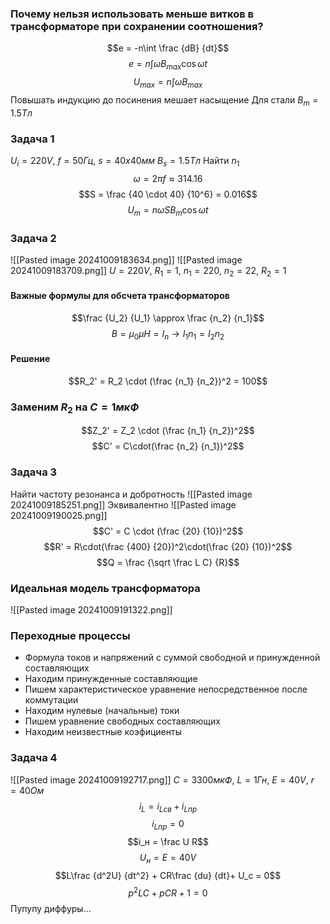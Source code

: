 ### Почему нельзя использовать меньше витков в трансформаторе при сохранении соотношения?
$$e = -n\int \frac {dB} {dt}$$
$$e = n \int \omega B_{max} \cos \omega t$$
$$U_{max} = n\int \omega B_{max}$$
Повышать индукцию до посинения мешает насыщение
Для стали $B_m = 1.5 Тл$

### Задача 1
$U_i = 220 V$, $f = 50 Гц$, $s = 40x40 мм$ $B_s = 1.5 Тл$
Найти $n_1$
$$\omega = 2\pi f \approx 314.16$$
$$S = \frac {40 \cdot 40} {10^6} = 0.016$$
$$U_m = n\omega SB_m\cos \omega t$$
### Задача 2
![[Pasted image 20241009183634.png]]
![[Pasted image 20241009183709.png]]
$U = 220V$, $R_1 = 1$, $n_1 = 220$, $n_2 = 22$, $R_2 = 1$
#### Важные формулы для обсчета трансформаторов
$$\frac {U_2} {U_1} \approx \frac {n_2} {n_1}$$
$$B = \mu_0 \mu H = I_n \to I_1n_1 = I_2n_2$$
#### Решение
$$R_2' = R_2 \cdot (\frac {n_1} {n_2})^2 = 100$$
### Заменим $R_2$ на $C = 1мкФ$
$$Z_2' = Z_2 \cdot (\frac {n_1} {n_2})^2$$
$$C' = C\cdot(\frac {n_2} {n_1})^2$$
### Задача 3
Найти частоту резонанса и добротность
![[Pasted image 20241009185251.png]]
Эквивалентно
![[Pasted image 20241009190025.png]]
$$C' = C \cdot (\frac {20} {10})^2$$
$$R' = R\cdot(\frac {400} {20})^2\cdot(\frac {20} {10})^2$$
$$Q = \frac {\sqrt \frac L C} {R}$$
### Идеальная модель трансформатора
![[Pasted image 20241009191322.png]]

### Переходные процессы
- Формула токов и напряжений с суммой свободной и принужденной составляющих
- Находим принужденные составляющие
- Пишем характеристическое уравнение непосредственное после коммутации
- Находим нулевые (начальные) токи
- Пишем уравнение свободных составляющих
- Находим неизвестные коэфициенты
### Задача 4
![[Pasted image 20241009192717.png]]
$C = 3300 мкФ$, $L=1Гн$, $E = 40 V$, $r = 40 Ом$
$$i_L = i_{Lсв}+ i _{Lпр}$$
$$i_{Lпр} = 0$$
$$i_н = \frac U R$$
$$U_н = E = 40V$$
$$L\frac {d^2U} {dt^2} + CR\frac {du} {dt}+ U_c = 0$$
$$p^2LC + pCR + 1 = 0$$
Пупупу диффуры...
